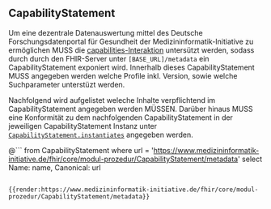 ## CapabilityStatement

Um eine dezentrale Datenauswertung mittel des Deutsche Forschungsdatenportal für Gesundheit der Medizininformatik-Initiative zu ermöglichen MUSS die [capabilities-Interaktion](https://www.hl7.org/fhir/http.html#capabilities) untersützt werden, sodass durch durch den FHIR-Server unter ```[BASE_URL]/metadata``` ein CapabilityStatement exponiert wird. Innerhalb dieses CapabilityStatement MUSS angegeben werden welche Profile inkl. Version, sowie welche Suchparameter unterstüzt werden.

Nachfolgend wird aufgelistet weleche Inhalte verpflichtend im CapabilityStatement angegeben werden MÜSSEN. Darüber hinaus MUSS eine Konformität zu dem nachfolgenden CapabilityStatement in der jeweiligen CapabilityStatement Instanz unter [```CapabilityStatement.instantiates```](https://www.hl7.org/fhir/capabilitystatement-definitions.html#CapabilityStatement.instantiates) angegeben werden.


@```
from CapabilityStatement where url = 'https://www.medizininformatik-initiative.de/fhir/core/modul-prozedur/CapabilityStatement/metadata' select Name: name, Canonical: url
```

{{render:https://www.medizininformatik-initiative.de/fhir/core/modul-prozedur/CapabilityStatement/metadata}}